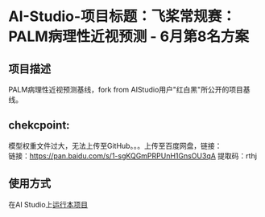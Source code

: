 # AI-Studio-项目标题：飞桨常规赛：PALM病理性近视预测 - 6月第8名方案

## 项目描述
PALM病理性近视预测基线，fork from AIStudio用户"红白黑"所公开的项目基线。

## chekcpoint:
模型权重文件过大，无法上传至GitHub。。。上传至百度网盘，链接：<br>
链接：https://pan.baidu.com/s/1-sgKQGmPRPUnH1GnsOU3qA 
提取码：rthj

## 使用方式
在AI Studio上[运行本项目](https://aistudio.baidu.com/aistudio/projectdetail/2031445)
